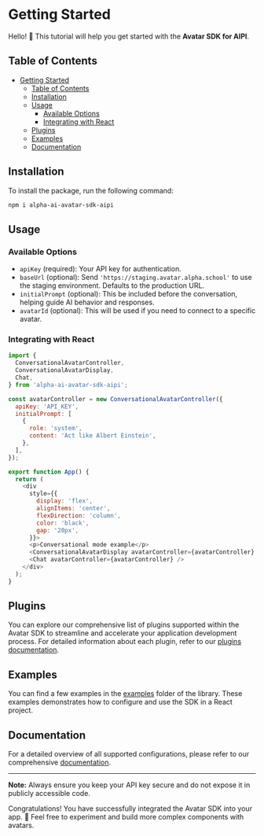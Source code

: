 # Getting Started

Hello! 👋 This tutorial will help you get started with the **Avatar SDK for AIPI**.

## Table of Contents

- [Getting Started](#getting-started)
  - [Table of Contents](#table-of-contents)
  - [Installation](#installation)
  - [Usage](#usage)
    - [Available Options](#available-options)
    - [Integrating with React](#integrating-with-react)
  - [Plugins](#plugins)
  - [Examples](#examples)
  - [Documentation](#documentation)

## Installation

To install the package, run the following command:

```bash
npm i alpha-ai-avatar-sdk-aipi
```

## Usage

### Available Options

- `apiKey` (required): Your API key for authentication.
- `baseUrl` (optional): Send `'https://staging.avatar.alpha.school'` to use the staging environment. Defaults to the production URL.
- `initialPrompt` (optional): This be included before the conversation, helping guide AI behavior and responses.
- `avatarId` (optional): This will be used if you need to connect to a specific avatar.

### Integrating with React

```javascript
import {
  ConversationalAvatarController,
  ConversationalAvatarDisplay,
  Chat,
} from 'alpha-ai-avatar-sdk-aipi';

const avatarController = new ConversationalAvatarController({
  apiKey: 'API_KEY',
  initialPrompt: [
    {
      role: 'system',
      content: 'Act like Albert Einstein',
    },
  ],
});

export function App() {
  return (
    <div
      style={{
        display: 'flex',
        alignItems: 'center',
        flexDirection: 'column',
        color: 'black',
        gap: '20px',
      }}>
      <p>Conversational mode example</p>
      <ConversationalAvatarDisplay avatarController={avatarController} />
      <Chat avatarController={avatarController} />
    </div>
  );
}
```

## Plugins

You can explore our comprehensive list of plugins supported within the Avatar SDK to streamline and accelerate your application development process. For detailed information about each plugin, refer to our [plugins documentation](docs/plugins).

## Examples

You can find a few examples in the [examples](examples/) folder of the library. These examples demonstrates how to configure and use the SDK in a React project.

## Documentation

For a detailed overview of all supported configurations, please refer to our comprehensive [documentation](docs/).

---

**Note:** Always ensure you keep your API key secure and do not expose it in publicly accessible code.

Congratulations! You have successfully integrated the Avatar SDK into your app. 🎉 Feel free to experiment and build more complex components with avatars.
